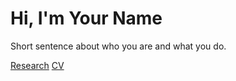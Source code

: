 # Hi, I'm Your Name

Short sentence about who you are and what you do.

<div class="btns">
  <a class="btn" href="research/" role="button">Research</a>
  <a class="btn" href="cv/" role="button">CV</a>
</div>
